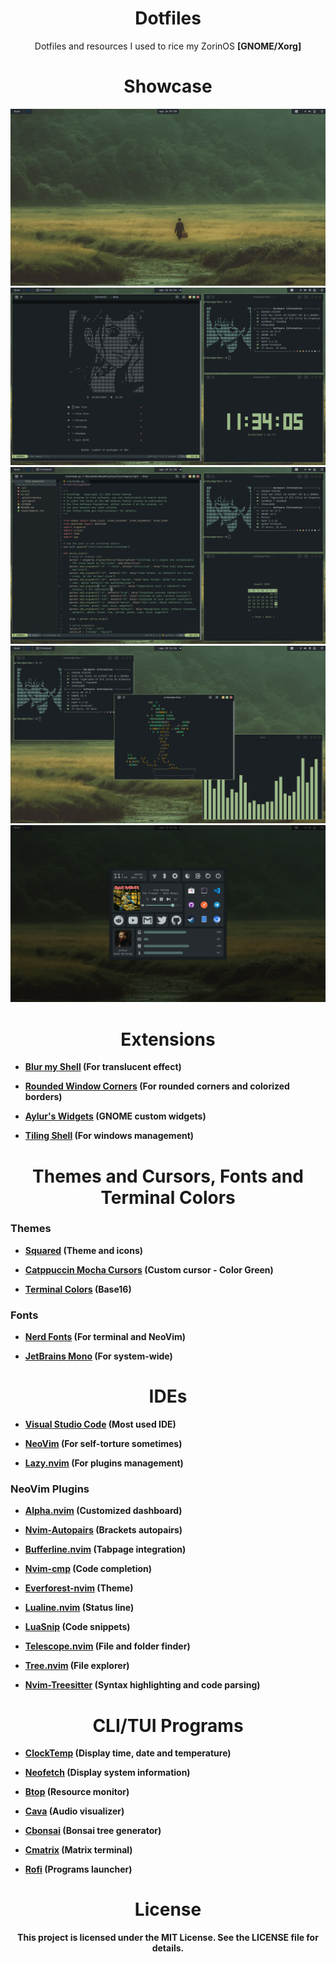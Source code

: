 <div align="center">
 <h1>Dotfiles</h1>
 <p>Dotfiles and resources I used to rice my ZorinOS <b>[GNOME/Xorg]<b></p>
</div>

<div align="center">
 <h1>Showcase</h1>
</div>

<div align="center">
 <img src="images/Screenshot_1.png">
 <img src="images/Screenshot_2.png">
 <img src="images/Screenshot_3.png">
 <img src="images/Screenshot_4.png">
 <img src="images/Screenshot_5.png">
</div>

<div align="center">
 <h1>Extensions</h1>
</div>

- [Blur my Shell](https://extensions.gnome.org/extension/3193/blur-my-shell/) (For translucent effect)

- [Rounded Window Corners](https://extensions.gnome.org/extension/5237/rounded-window-corners/) (For rounded corners and colorized borders)

- [Aylur's Widgets](https://extensions.gnome.org/extension/5338/aylurs-widgets/) (GNOME custom widgets)

- [Tiling Shell](https://extensions.gnome.org/extension/7065/tiling-shell/) (For windows management)

<div align="center">
 <h1>Themes and Cursors, Fonts and Terminal Colors</h1>
</div>

### Themes

- [Squared](https://www.gnome-look.org/p/2206255) (Theme and icons)

- [Catppuccin Mocha Cursors](https://www.gnome-look.org/p/2135236) (Custom cursor - Color Green)

- [Terminal Colors](https://github.com/arthur-dnts/dotfiles/blob/main/images/color_scheme.png) (Base16)

### Fonts

- [Nerd Fonts](https://www.nerdfonts.com/) (For terminal and NeoVim)

- [JetBrains Mono](https://www.jetbrains.com/lp/mono/) (For system-wide)


<div align="center">
 <h1>IDEs</h1>
</div>

- [Visual Studio Code](https://code.visualstudio.com/) (Most used IDE)

- [NeoVim](https://neovim.io/) (For self-torture sometimes)

- [Lazy.nvim](https://github.com/folke/lazy.nvim) (For plugins management)

### NeoVim Plugins

- [Alpha.nvim](https://github.com/goolord/alpha-nvim) (Customized dashboard)

- [Nvim-Autopairs](https://github.com/windwp/nvim-autopairs) (Brackets autopairs)

- [Bufferline.nvim](https://github.com/akinsho/bufferline.nvim) (Tabpage integration)

- [Nvim-cmp](https://github.com/hrsh7th/nvim-cmp) (Code completion)

- [Everforest-nvim](https://github.com/neanias/everforest-nvim) (Theme)

- [Lualine.nvim](https://github.com/nvim-lualine/lualine.nvim) (Status line)

- [LuaSnip](https://github.com/L3MON4D3/LuaSnip) (Code snippets)

- [Telescope.nvim](https://github.com/nvim-telescope/telescope.nvim) (File and folder finder)

- [Tree.nvim](https://github.com/nvim-tree/nvim-tree.lua) (File explorer)

- [Nvim-Treesitter](https://github.com/nvim-treesitter/nvim-treesitter) (Syntax highlighting and code parsing)

<div align="center">
 <h1>CLI/TUI Programs</h1>
</div>

- [ClockTemp](https://github.com/arthur-dnts/ClockTemp) (Display time, date and temperature)

- [Neofetch](https://github.com/dylanaraps/neofetch) (Display system information)

- [Btop](https://github.com/aristocratos/btop) (Resource monitor)

- [Cava](https://github.com/karlstav/cava) (Audio visualizer)

- [Cbonsai](https://github.com/mhzawadi/homebrew-cbonsai) (Bonsai tree generator)

- [Cmatrix](https://github.com/abishekvashok/cmatrix) (Matrix terminal)

- [Rofi](https://github.com/davatorium/rofi) (Programs launcher)

<div align="center">
 <h1>License</h1>
 <p>This project is licensed under the MIT License. See the LICENSE file for details.</p>
</div>
